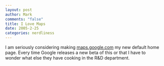 ```yaml
--- 
layout: post
author: Mark
comments: "false"
title: I Love Maps
date: 2005-2-25
categories: nerdliness
---
```

I am seriously considering making <a href="http://maps.google.com/" title="maps.google.com">maps.google.com</a> my new default home page. Every time Google releases a new beta of this or that I have to wonder what else they have cooking in the R&D department.
